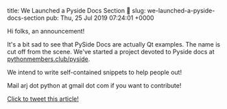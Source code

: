 title: We Launched a Pyside Docs Section &#x1f389;
slug: we-launched-a-pyside-docs-section
pub: Thu, 25 Jul 2019 07:24:01 +0000


Hi folks, an announcement! 




It's a bit sad to see that PySide Docs are actually Qt examples. The name is cut off from the scene. We've started a project devoted to Pyside docs at [pythonmembers.club/pyside](https://www.pythonmembers.club/pyside/).




We intend to write self-contained snippets to help people out!




Mail arj dot python at gmail dot com if you want to contribute!




[Click to tweet this article!](https://ctt.ac/3n2N6)



